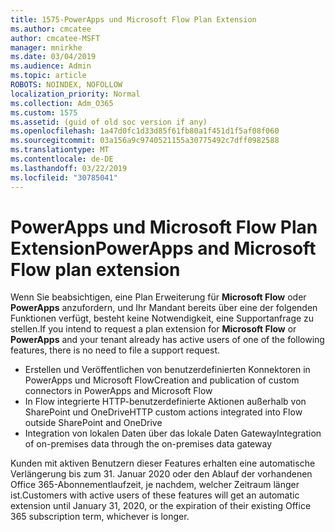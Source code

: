 ```yaml
---
title: 1575-PowerApps und Microsoft Flow Plan Extension
ms.author: cmcatee
author: cmcatee-MSFT
manager: mnirkhe
ms.date: 03/04/2019
ms.audience: Admin
ms.topic: article
ROBOTS: NOINDEX, NOFOLLOW
localization_priority: Normal
ms.collection: Adm_O365
ms.custom: 1575
ms.assetid: (guid of old soc version if any)
ms.openlocfilehash: 1a47d0fc1d33d85f61fb80a1f451d1f5af08f060
ms.sourcegitcommit: 03a156a9c9740521155a30775492c7dff0982588
ms.translationtype: MT
ms.contentlocale: de-DE
ms.lasthandoff: 03/22/2019
ms.locfileid: "30785041"
---
```

# <a name="powerapps-and-microsoft-flow-plan-extension"></a><span data-ttu-id="bfcc5-102">PowerApps und Microsoft Flow Plan Extension</span><span class="sxs-lookup"><span data-stu-id="bfcc5-102">PowerApps and Microsoft Flow plan extension</span></span>

<span data-ttu-id="bfcc5-103">Wenn Sie beabsichtigen, eine Plan Erweiterung für **Microsoft Flow** oder **PowerApps** anzufordern, und Ihr Mandant bereits über eine der folgenden Funktionen verfügt, besteht keine Notwendigkeit, eine Supportanfrage zu stellen.</span><span class="sxs-lookup"><span data-stu-id="bfcc5-103">If you intend to request a plan extension for **Microsoft Flow** or **PowerApps** and your tenant already has active users of one of the following features, there is no need to file a support request.</span></span>

- <span data-ttu-id="bfcc5-104">Erstellen und Veröffentlichen von benutzerdefinierten Konnektoren in PowerApps und Microsoft Flow</span><span class="sxs-lookup"><span data-stu-id="bfcc5-104">Creation and publication of custom connectors in PowerApps and Microsoft Flow</span></span>
- <span data-ttu-id="bfcc5-105">In Flow integrierte HTTP-benutzerdefinierte Aktionen außerhalb von SharePoint und OneDrive</span><span class="sxs-lookup"><span data-stu-id="bfcc5-105">HTTP custom actions integrated into Flow outside SharePoint and OneDrive</span></span>
- <span data-ttu-id="bfcc5-106">Integration von lokalen Daten über das lokale Daten Gateway</span><span class="sxs-lookup"><span data-stu-id="bfcc5-106">Integration of on-premises data through the on-premises  data gateway</span></span>

<span data-ttu-id="bfcc5-107">Kunden mit aktiven Benutzern dieser Features erhalten eine automatische Verlängerung bis zum 31. Januar 2020 oder den Ablauf der vorhandenen Office 365-Abonnementlaufzeit, je nachdem, welcher Zeitraum länger ist.</span><span class="sxs-lookup"><span data-stu-id="bfcc5-107">Customers with active users of these features will get an automatic extension until January 31, 2020, or the expiration of their existing Office 365 subscription term, whichever is longer.</span></span>